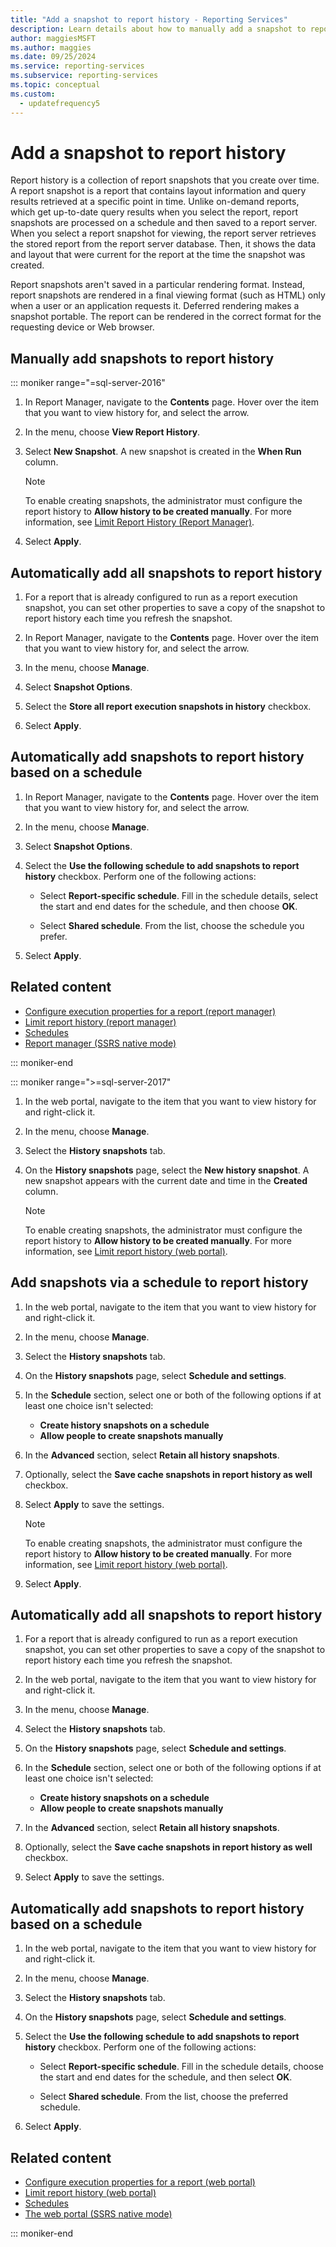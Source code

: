 ```yaml
---
title: "Add a snapshot to report history - Reporting Services"
description: Learn details about how to manually add a snapshot to report history in SQL Server Reporting Services (SSRS).
author: maggiesMSFT
ms.author: maggies
ms.date: 09/25/2024
ms.service: reporting-services
ms.subservice: reporting-services
ms.topic: conceptual
ms.custom:
  - updatefrequency5
---
```


# Add a snapshot to report history

Report history is a collection of report snapshots that you create over time. A report snapshot is a report that contains layout information and query results retrieved at a specific point in time. Unlike on-demand reports, which get up-to-date query results when you select the report, report snapshots are processed on a schedule and then saved to a report server. When you select a report snapshot for viewing, the report server retrieves the stored report from the report server database. Then, it shows the data and layout that were current for the report at the time the snapshot was created.  
  
Report snapshots aren't saved in a particular rendering format. Instead, report snapshots are rendered in a final viewing format (such as HTML) only when a user or an application requests it. Deferred rendering makes a snapshot portable. The report can be rendered in the correct format for the requesting device or Web browser.  
  
## Manually add snapshots to report history
  
::: moniker range="=sql-server-2016"

1. In Report Manager, navigate to the **Contents** page. Hover over the item that you want to view history for, and select the arrow.
  
1. In the menu, choose **View Report History**.  
  
1. Select **New Snapshot**. A new snapshot is created in the **When Run** column.  
    > [!NOTE]
    > To enable creating snapshots, the administrator must configure the report history to **Allow history to be created manually**. For more information, see [Limit Report History &#40;Report Manager&#41;](../reports/limit-report-history-report-manager.md).

1. Select **Apply**.
  
## Automatically add all snapshots to report history  
  
1. For a report that is already configured to run as a report execution snapshot, you can set other properties to save a copy of the snapshot to report history each time you refresh the snapshot.  
  
1. In Report Manager, navigate to the **Contents** page. Hover over the item that you want to view history for, and select the arrow.  
  
1. In the menu, choose **Manage**.  
  
1. Select **Snapshot Options**.  
  
1. Select the **Store all report execution snapshots in history** checkbox.  
  
1. Select **Apply**.  
  
## Automatically add snapshots to report history based on a schedule  
  
1. In Report Manager, navigate to the **Contents** page. Hover over the item that you want to view history for, and select the arrow.  
  
1. In the menu, choose **Manage**.  
  
1. Select **Snapshot Options**.  
  
1. Select the **Use the following schedule to add snapshots to report history** checkbox. Perform one of the following actions:  
  
    - Select **Report-specific schedule**. Fill in the schedule details, select the start and end dates for the schedule, and then choose **OK**.  

    - Select **Shared schedule**. From the list, choose the schedule you prefer.  

1. Select **Apply**.  
  
## Related content

- [Configure execution properties for a report  &#40;report manager&#41;](../../reporting-services/reports/configure-execution-properties-for-a-report-report-manager.md)
- [Limit report history &#40;report manager&#41;](../../reporting-services/reports/limit-report-history-report-manager.md)
- [Schedules](../../reporting-services/subscriptions/schedules.md)   
- [Report manager  &#40;SSRS native mode&#41;](../web-portal-ssrs-native-mode.md)

::: moniker-end

::: moniker range=">=sql-server-2017"

1. In the web portal, navigate to the item that you want to view history for and right-click it.  
  
1. In the menu, choose **Manage**.  
  
1. Select the **History snapshots** tab.  
  
1. On the **History snapshots** page, select the **New history snapshot**. A new snapshot appears with the current date and time in the **Created** column.  
  
    > [!NOTE]
    > To enable creating snapshots, the administrator must configure the report history to **Allow history to be created manually**. For more information, see [Limit report history (web portal)](../../reporting-services/reports/limit-report-history-report-manager.md).

## Add snapshots via a schedule to report history

1. In the web portal, navigate to the item that you want to view history for and right-click it.  
  
1. In the menu, choose **Manage**.  
  
1. Select the **History snapshots** tab.  
  
1. On the **History snapshots** page, select **Schedule and settings**.  
  
1. In the **Schedule** section, select one or both of the following options if at least one choice isn't selected:
    - **Create history snapshots on a schedule**
    - **Allow people to create snapshots manually**  
  
1. In the **Advanced** section, select **Retain all history snapshots**.  
  
1. Optionally, select the **Save cache snapshots in report history as well** checkbox.  
  
1. Select **Apply** to save the settings.  

    > [!NOTE]  
    > To enable creating snapshots, the administrator must configure the report history to **Allow history to be created manually**. For more information, see [Limit report history (web portal)](../../reporting-services/reports/limit-report-history-report-manager.md).

1.  Select **Apply**.

## Automatically add all snapshots to report history  
  
1. For a report that is already configured to run as a report execution snapshot, you can set other properties to save a copy of the snapshot to report history each time you refresh the snapshot.  
  
1. In the web portal, navigate to the item that you want to view history for and right-click it.  
  
1. In the menu, choose **Manage**.  
  
1. Select the **History snapshots** tab.  
  
1. On the **History snapshots** page, select **Schedule and settings**.  
  
1. In the **Schedule** section, select one or both of the following options if at least one choice isn't selected:
    - **Create history snapshots on a schedule**
    - **Allow people to create snapshots manually**  
  
1. In the **Advanced** section, select **Retain all history snapshots**.  
  
1. Optionally, select the **Save cache snapshots in report history as well** checkbox.  
  
1. Select **Apply** to save the settings.  
  
## Automatically add snapshots to report history based on a schedule  
  
1. In the web portal, navigate to the item that you want to view history for and right-click it.  
  
1. In the menu, choose **Manage**.  
  
1. Select the **History snapshots** tab.  
  
1. On the **History snapshots** page, select **Schedule and settings**.  
  
1. Select the **Use the following schedule to add snapshots to report history** checkbox. Perform one of the following actions:  
  
    - Select **Report-specific schedule**. Fill in the schedule details, choose the start and end dates for the schedule, and then select **OK**.  

    - Select **Shared schedule**. From the list, choose the preferred schedule.  

1. Select **Apply**.  
  
## Related content

- [Configure execution properties for a report (web portal)](../../reporting-services/reports/configure-execution-properties-for-a-report-report-manager.md)
- [Limit report history (web portal)](../../reporting-services/reports/limit-report-history-report-manager.md)
- [Schedules](../../reporting-services/subscriptions/schedules.md)   
- [The web portal  &#40;SSRS native mode&#41;](../web-portal-ssrs-native-mode.md)

::: moniker-end
